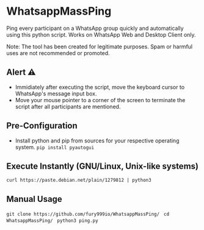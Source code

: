 # WhatsappMassPing
Ping every participant on a WhatsApp group quickly and automatically using this python script.
Works on WhatsApp Web and Desktop Client only.

Note: The tool has been created for legitimate purposes. Spam or harmful uses are not recommended or promoted. 
## Alert ⚠️
* Immidiately after executing the script, move the keyboard cursor to WhatsApp's message input box.
* Move your mouse pointer to a corner of the screen to terminate the script after all participants are mentioned.
## Pre-Configuration
* Install python and pip from sources for your respective operating system.
```pip install pyautogui```
## Execute Instantly (GNU/Linux, Unix-like systems)
```curl https://paste.debian.net/plain/1279812 | python3```
## Manual Usage
```git clone https://github.com/fury999io/WhatsappMassPing/```
``` cd WhatsappMassPing/``` 
``` python3 ping.py```
